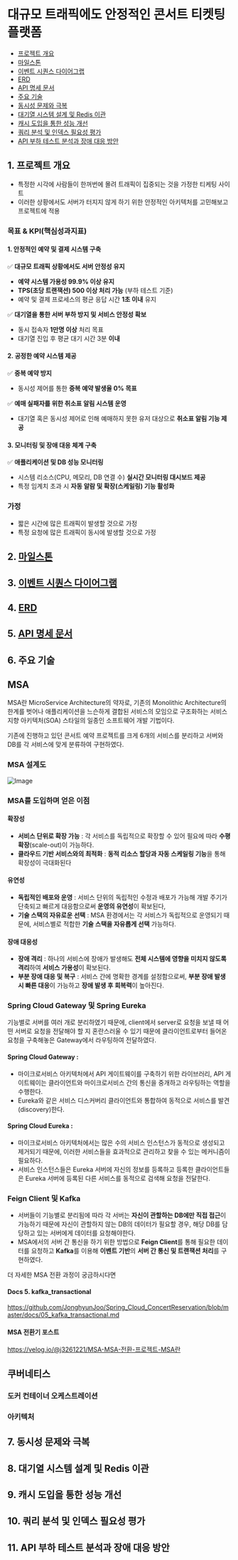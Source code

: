 # 대규모 트래픽에도 안정적인 콘서트 티켓팅 플랫폼

- [프로젝트 개요](#1-프로젝트-개요)
- [마일스톤](#2-마일스톤)
- [이벤트 시퀀스 다이어그랩](#3-이벤트-시퀀스-다이어그램)
- [ERD](#4-ERD)
- [API 명세 문서](#5-API-명세-문서)
- [주요 기술](#6-주요-기술)
- [동시성 문제와 극복](#7-동시성-문제와-극복)
- [대기열 시스템 설계 및 Redis 이관](#8-대기열-시스템-설계-및-Redis-이관)
- [캐시 도입을 통한 성능 개선](#9-캐시-도입을-통한-성능-개선)
- [쿼리 분석 및 인덱스 필요성 평가](#10-쿼리-분석-및-인덱스-필요성-평가)
- [API 부하 테스트 분석과 장애 대응 방안](#11-API-부하-테스트-분석과-장애-대응-방안)

## 1. 프로젝트 개요
- 특정한 시각에 사람들이 한꺼번에 몰려 트래픽이 집중되는 것을 가정한 티케팅 사이트
- 이러한 상황에서도 서버가 터지지 않게 하기 위한 안정적인 아키텍처를 고민해보고 프로젝트에 적용

### 목표 & KPI(핵심성과지표)

#### 1. **안정적인 예약 및 결제 시스템 구축**

✅ **대규모 트래픽 상황에서도 서버 안정성 유지**

- **예약 시스템 가용성 99.9% 이상 유지**
- **TPS(초당 트랜잭션) 500 이상 처리 가능** (부하 테스트 기준)
- 예약 및 결제 프로세스의 평균 응답 시간 **1초 이내** 유지

✅ **대기열을 통한 서버 부하 방지 및 서비스 안정성 확보**

- 동시 접속자 **1만명 이상** 처리 목표
- 대기열 진입 후 평균 대기 시간 3분 **이내**

#### 2. **공정한 예약 시스템 제공**

✅ **중복 예약 방지**

- 동시성 제어를 통한 **중복 예약 발생율 0% 목표**

✅ **예매 실패자를 위한 취소표 알림 시스템 운영**

- 대기열 혹은 동시성 제어로 인해 예매하지 못한 유저 대상으로 **취소표 알림 기능 제공**

#### 3. **모니터링 및 장애 대응 체계 구축**

✅ **애플리케이션 및 DB 성능 모니터링**

- 시스템 리소스(CPU, 메모리, DB 연결 수) **실시간 모니터링 대시보드 제공**
- 특정 임계치 초과 시 **자동 알람 및 확장(스케일링) 기능 활성화**

### 가정
- 짧은 시간에 많은 트래픽이 발생할 것으로 가정
- 특정 요청에 많은 트래픽이 동시에 발생할 것으로 가정

## 2. [마일스톤](https://github.com/JonghyunJoo/Spring_Cloud_ConcertReservation/blob/master/docs/01_Milestone.md)
## 3. [이벤트 시퀀스 다이어그램](https://github.com/JonghyunJoo/Spring_Cloud_ConcertReservation/blob/master/docs/02_EventSequence.md)
## 4. [ERD](https://github.com/JonghyunJoo/Spring_Cloud_ConcertReservation/blob/master/docs/03_ERD.md)
## 5. [API 명세 문서](https://flossy-name-c7c.notion.site/Spring-Cloud-ConcertReservation-1908f15d8fbc80ddb4ddcd3284892151)
## 6. 주요 기술
## MSA
MSA란 MicroService Architecture의 약자로, 기존의 Monolithic Architecture의 한계를 벗어나 애플리케이션을 느슨하게 결합된 서비스의 모임으로 구조화하는 서비스 지향 아키텍처(SOA) 스타일의 일종인 소프트웨어 개발 기법이다.

기존에 진행하고 있던 콘서트 예약 프로젝트를 크게 6개의 서비스를 분리하고 서버와 DB를 각 서비스에 맞게 분류하여 구현하였다.

### MSA 설계도
![Image](https://github.com/user-attachments/assets/b65db890-1750-4ab3-bc1b-927a5e24e999)

### MSA를 도입하며 얻은 이점
#### 확장성
- **서비스 단위로 확장 가능** : 각 서비스를 독립적으로 확장할 수 있어 필요에 따라 **수평 확장**(scale-out)이 가능하다.
- **클라우드 기반 서비스와의 최적화** : **동적 리소스 할당과 자동 스케일링 기능**을 통해 확장성이 극대화된다
#### 유연성
- **독립적인 배포와 운영** : 서비스 단위의 독립적인 수정과 배포가 가능해 개발 주기가 단축되고 빠르게 대응함으로써 **운영의 유연성**이 확보된다,
- **기술 스택의 자유로운 선택** : MSA 환경에서는 각 서비스가 독립적으로 운영되기 때문에, 서비스별로 적합한 **기술 스택을 자유롭게 선택** 가능하다.
#### 장애 대응성
- **장애 격리** : 하나의 서비스에 장애가 발생해도 **전체 시스템에 영향을 미치지 않도록 격리**하여 **서비스 가용성**이 확보된다.
- **부분 장애 대응 및 복구** : 서비스 간에 명확한 경계를 설정함으로써, **부분 장애 발생 시 빠른 대응**이 가능하고 **장애 발생 후 회복력**이 높아진다.

### Spring Cloud Gateway 및 Spring Eureka
기능별로 서버를 여러 개로 분리하였기 때문에, client에서 server로 요청을 보낼 때 어떤 서버로 요청을 전달해야 할 지 혼란스러울 수 있기 때문에 클라이언트로부터 들어온 요청을 구축해놓은 Gateway에서 라우팅하여 전달하였다.

#### Spring Cloud Gateway :
- 마이크로서비스 아키텍처에서 API 게이트웨이를 구축하기 위한 라이브러리, API 게이트웨이는 클라이언트와 마이크로서비스 간의 통신을 중개하고 라우팅하는 역할을 수행한다.
- Eureka와 같은 서비스 디스커버리 클라이언트와 통합하여 동적으로 서비스를 발견(discovery)한다.

#### Spring Cloud Eureka :
- 마이크로서비스 아키텍처에서는 많은 수의 서비스 인스턴스가 동적으로 생성되고 제거되기 때문에, 이러한 서비스들을 효과적으로 관리하고 찾을 수 있는 메커니즘이 필요하다.
- 서비스 인스턴스들은 Eureka 서버에 자신의 정보를 등록하고 등록한 클라이언트들은 Eureka 서버에 등록된 다른 서비스를 동적으로 검색해 요청을 전달한다.

### Feign Client 및 Kafka
- 서버들이 기능별로 분리됨에 따라 각 서버는 **자신이 관할하는 DB에만 직접 접근**이 가능하기 때문에 자신이 관할하지 않는 DB의 데이터가 필요할 경우, 해당 DB를 담당하고 있는 서버에게 데이터를 요청해야한다.
- MSA에서의 서버 간 통신을 하기 위한 방법으로 **Feign Client**를 통해 필요한 데이터를 요청하고 **Kafka**를 이용해 **이벤트 기반**의 **서버 간 통신 및 트랜잭션 처리**를 구현하였다.

더 자세한 MSA 전환 과정이 궁금하시다면
<br>
#### Docs 5. kafka_transactional
https://github.com/JonghyunJoo/Spring_Cloud_ConcertReservation/blob/master/docs/05_kafka_transactional.md

#### MSA 전환기 포스트
https://velog.io/@j3261221/MSA-MSA-전환-프로젝트-MSA란
## 쿠버네티스
### 도커 컨테이너 오케스트레이션
### 아키텍처

## 7. 동시성 문제와 극복
## 8. 대기열 시스템 설계 및 Redis 이관
## 9. 캐시 도입을 통한 성능 개선
## 10. 쿼리 분석 및 인덱스 필요성 평가
## 11. API 부하 테스트 분석과 장애 대응 방안
